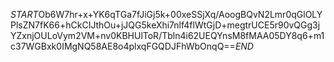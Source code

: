 $START$Ob6W7hr+x+YK6qTGa7fJiGj5k+00xeSSjXq/AoogBQvN2Lmr0qGlOLYPlsZN7fK66+hCkCIJthOu+jJQG5keXhi7nlf4flWtGjD+megtrUCE5r90vQGg3jYZxnjOULoVym2VM+nv0KBHUlToR/Tbln4i62UEQYnsM8fMAA05DY8q6+m1c37WGBxk0IMgNQ58AE8o4plxqFGQDJFhWbOnqQ==$END$